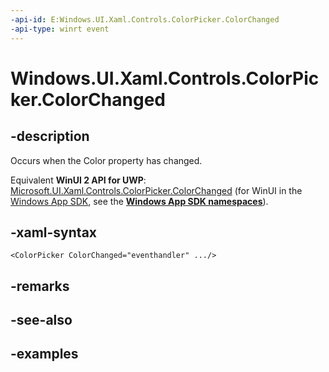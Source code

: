 ```yaml
---
-api-id: E:Windows.UI.Xaml.Controls.ColorPicker.ColorChanged
-api-type: winrt event
---
```


<!-- Event syntax.
public event TypedEventHandler ColorChanged<ColorPicker, ColorChangedEventArgs>
-->

# Windows.UI.Xaml.Controls.ColorPicker.ColorChanged

## -description

Occurs when the Color property has changed.

Equivalent **WinUI 2 API for UWP**: [Microsoft.UI.Xaml.Controls.ColorPicker.ColorChanged](/windows/winui/api/microsoft.ui.xaml.controls.colorpicker.colorchanged) (for WinUI in the [Windows App SDK](/windows/apps/windows-app-sdk/), see the **[Windows App SDK namespaces](/windows/windows-app-sdk/api/winrt/)**).

## -xaml-syntax

```xaml
<ColorPicker ColorChanged="eventhandler" .../>
```

## -remarks

## -see-also

## -examples

